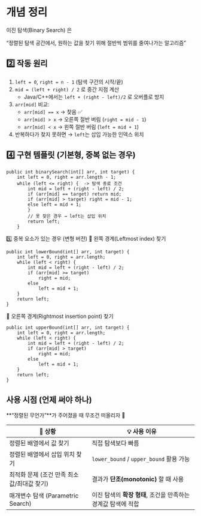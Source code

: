 # 개념 정리

이진 탐색(Binary Search) 은

“정렬된 탐색 공간에서, 원하는 값을 찾기 위해 절반씩 범위를 줄여나가는 알고리즘”

## 2️⃣ 작동 원리
1. `left = 0`, `right = n - 1` (탐색 구간의 시작/끝)
2. `mid = (left + right) / 2` 로 중간 지점 계산
    - Java/C++에서는 `left + (right - left)/2` 로 오버플로 방지
3. `arr[mid]` 비교:
    - `arr[mid] == x` → 찾음 ✅
    - `arr[mid] > x` → 오른쪽 절반 버림 (`right = mid - 1`)
    - `arr[mid] < x` → 왼쪽 절반 버림 (`left = mid + 1`)
4. 반복하다가 찾지 못하면 → `left`는 삽입 가능한 인덱스 위치


## 4️⃣ 구현 템플릿 (기본형, 중복 없는 경우)
```text
public int binarySearch(int[] arr, int target) {
    int left = 0, right = arr.length - 1;
    while (left <= right) {  -> 탐색 종료 조건
        int mid = left + (right - left) / 2;
        if (arr[mid] == target) return mid;
        if (arr[mid] > target) right = mid - 1;
        else left = mid + 1;
        }
        // 못 찾은 경우 → left는 삽입 위치
        return left;
    }
```

5️⃣ 중복 요소가 있는 경우 (변형 버전)
🔹 왼쪽 경계(Leftmost index) 찾기
```text
public int lowerBound(int[] arr, int target) {
    int left = 0, right = arr.length;
    while (left < right) {
        int mid = left + (right - left) / 2;
        if (arr[mid] >= target)
            right = mid;
        else
            left = mid + 1;
    }
    return left;
}
```
🔹 오른쪽 경계(Rightmost insertion point) 찾기
```text
public int upperBound(int[] arr, int target) {
    int left = 0, right = arr.length;
    while (left < right) {
        int mid = left + (right - left) / 2;
        if (arr[mid] > target)
            right = mid;
        else
            left = mid + 1;
    }
    return left;
}
```


## 사용 시점 (언제 써야 하나)

**“정렬된 무언가”**가 주어졌을 때 무조건 떠올리자 🚀

| 🧩 상황 | 💡 사용 이유 |
|----------|---------------|
| 정렬된 배열에서 값 찾기 | 직접 탐색보다 빠름 |
| 정렬된 배열에서 삽입 위치 찾기 | `lower_bound` / `upper_bound` 활용 가능 |
| 최적화 문제 (조건 만족 최소값/최대값 찾기) | 결과가 **단조(monotonic)** 할 때 사용 |
| 매개변수 탐색 (Parametric Search) | 이진 탐색의 **확장 형태**, 조건을 만족하는 경계값 탐색에 적합 |